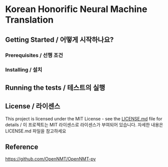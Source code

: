 # Korean Honorific Neural Machine Translation

## Getting Started / 어떻게 시작하나요?


### Prerequisites / 선행 조건


### Installing / 설치


## Running the tests / 테스트의 실행


## License / 라이센스

This project is licensed under the MIT License - see the [LICENSE.md](https://gist.github.com/PurpleBooth/LICENSE.md) file for details / 이 프로젝트는 MIT 라이센스로 라이센스가 부여되어 있습니다. 자세한 내용은 LICENSE.md 파일을 참고하세요

## Reference
https://github.com/OpenNMT/OpenNMT-py
